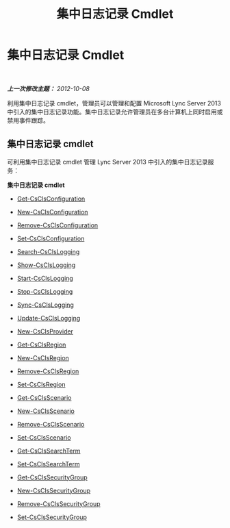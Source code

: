 ﻿---
title: 集中日志记录 Cmdlet
TOCTitle: 集中日志记录 Cmdlet
ms:assetid: 8ba5bcae-8b99-489c-9355-6e77d4ad9100
ms:mtpsurl: https://technet.microsoft.com/zh-cn/library/JJ205064(v=OCS.15)
ms:contentKeyID: 49313533
ms.date: 05/19/2016
mtps_version: v=OCS.15
ms.translationtype: HT
---

# 集中日志记录 Cmdlet

 

_**上一次修改主题：** 2012-10-08_

利用集中日志记录 cmdlet，管理员可以管理和配置 Microsoft Lync Server 2013 中引入的集中日志记录功能。集中日志记录允许管理员在多台计算机上同时启用或禁用事件跟踪。

## 集中日志记录 cmdlet

可利用集中日志记录 cmdlet 管理 Lync Server 2013 中引入的集中日志记录服务：

**集中日志记录 cmdlet**

  - [Get-CsClsConfiguration](get-csclsconfiguration.md)

  - [New-CsClsConfiguration](new-csclsconfiguration.md)

  - [Remove-CsClsConfiguration](remove-csclsconfiguration.md)

  - [Set-CsClsConfiguration](set-csclsconfiguration.md)

  - [Search-CsClsLogging](search-csclslogging.md)

  - [Show-CsClsLogging](show-csclslogging.md)

  - [Start-CsClsLogging](start-csclslogging.md)

  - [Stop-CsClsLogging](stop-csclslogging.md)

  - [Sync-CsClsLogging](sync-csclslogging.md)

  - [Update-CsClsLogging](update-csclslogging.md)

  - [New-CsClsProvider](new-csclsprovider.md)

  - [Get-CsClsRegion](get-csclsregion.md)

  - [New-CsClsRegion](new-csclsregion.md)

  - [Remove-CsClsRegion](remove-csclsregion.md)

  - [Set-CsClsRegion](set-csclsregion.md)

  - [Get-CsClsScenario](get-csclsscenario.md)

  - [New-CsClsScenario](new-csclsscenario.md)

  - [Remove-CsClsScenario](remove-csclsscenario.md)

  - [Set-CsClsScenario](set-csclsscenario.md)

  - [Get-CsClsSearchTerm](get-csclssearchterm.md)

  - [Set-CsClsSearchTerm](set-csclssearchterm.md)

  - [Get-CsClsSecurityGroup](get-csclssecuritygroup.md)

  - [New-CsClsSecurityGroup](new-csclssecuritygroup.md)

  - [Remove-CsClsSecurityGroup](remove-csclssecuritygroup.md)

  - [Set-CsClsSecurityGroup](set-csclssecuritygroup.md)

